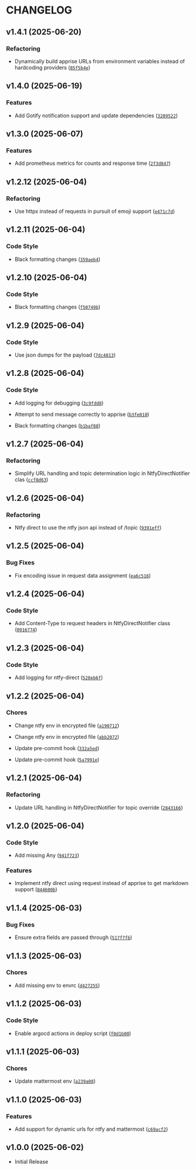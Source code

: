 # CHANGELOG

<!-- version list -->

## v1.4.1 (2025-06-20)

### Refactoring

- Dynamically build apprise URLs from environment variables instead of hardcoding providers
  ([`85f5b4e`](https://github.com/timmyb824/notifiq/commit/85f5b4e451f5ca8fc75c60b65f7cfaa363898f6e))


## v1.4.0 (2025-06-19)

### Features

- Add Gotify notification support and update dependencies
  ([`3289522`](https://github.com/timmyb824/notifiq/commit/328952246b49850c58796dfb53ff8efed43ac68b))


## v1.3.0 (2025-06-07)

### Features

- Add prometheus metrics for counts and response time
  ([`2f3d847`](https://github.com/timmyb824/notifiq/commit/2f3d8473e2483655654a888226c2bfa32c4676ca))


## v1.2.12 (2025-06-04)

### Refactoring

- Use httpx instead of requests in pursuit of emoji support
  ([`e471c7d`](https://github.com/timmyb824/notifiq/commit/e471c7d12336efcf383ee45843ceca966b3f8217))


## v1.2.11 (2025-06-04)

### Code Style

- Black formatting changes
  ([`359aeb4`](https://github.com/timmyb824/notifiq/commit/359aeb42b9203a6a615690cbd606ec49a60284b7))


## v1.2.10 (2025-06-04)

### Code Style

- Black formatting changes
  ([`f50749b`](https://github.com/timmyb824/notifiq/commit/f50749bb59bf271a82e709f7f8c6a6cf60312685))


## v1.2.9 (2025-06-04)

### Code Style

- Use json dumps for the payload
  ([`7dc4813`](https://github.com/timmyb824/notifiq/commit/7dc48139bb24eb633c62bc4e2b3627c42bb1ac2e))


## v1.2.8 (2025-06-04)

### Code Style

- Add logging for debugging
  ([`3c9fdd8`](https://github.com/timmyb824/notifiq/commit/3c9fdd871d5855eca374749c7b68153de983427c))

- Attempt to send message correctly to apprise
  ([`b3fe010`](https://github.com/timmyb824/notifiq/commit/b3fe0100c4c3c055587a490ef108a0a7044463f5))

- Black formatting changes
  ([`b1baf88`](https://github.com/timmyb824/notifiq/commit/b1baf88c164a3348c3de432c8847a0fea63c0b6e))


## v1.2.7 (2025-06-04)

### Refactoring

- Simplify URL handling and topic determination logic in NtfyDirectNotifier clas
  ([`ccf8d63`](https://github.com/timmyb824/notifiq/commit/ccf8d63eb29fa272f6a15fb4cf16676bbc0e53bd))


## v1.2.6 (2025-06-04)

### Refactoring

- Ntfy direct to use the ntfy json api instead of /topic
  ([`9391eff`](https://github.com/timmyb824/notifiq/commit/9391effff0d7d275eddba17c9bf5b126bff6a33d))


## v1.2.5 (2025-06-04)

### Bug Fixes

- Fix encoding issue in request data assignment
  ([`ea6c516`](https://github.com/timmyb824/notifiq/commit/ea6c516d48e8023f1c88818b31e879577c554fda))


## v1.2.4 (2025-06-04)

### Code Style

- Add Content-Type to request headers in NtfyDirectNotifier class
  ([`0916774`](https://github.com/timmyb824/notifiq/commit/0916774d3e522f9a19b6be8048a7f9355ff175d9))


## v1.2.3 (2025-06-04)

### Code Style

- Add logging for ntfy-direct
  ([`528eb6f`](https://github.com/timmyb824/notifiq/commit/528eb6f6457492a43fae7591978d75aa9ffbae34))


## v1.2.2 (2025-06-04)

### Chores

- Change ntfy env in encrypted file
  ([`a190712`](https://github.com/timmyb824/notifiq/commit/a19071220f53222f9d7bf67dcbdf097a23668b19))

- Change ntfy env in encrypted file
  ([`abb2072`](https://github.com/timmyb824/notifiq/commit/abb20721f00866b9ffd526b140457b36a2bd00e1))

- Update pre-commit hook
  ([`332a5ed`](https://github.com/timmyb824/notifiq/commit/332a5ed81a6a13f1d2318cd2dafe983283042651))

- Update pre-commit hook
  ([`5a7991e`](https://github.com/timmyb824/notifiq/commit/5a7991e54f4899a891bb7d677ed2ca633fc31ad2))


## v1.2.1 (2025-06-04)

### Refactoring

- Update URL handling in NtfyDirectNotifier for topic override
  ([`2843166`](https://github.com/timmyb824/notifiq/commit/284316621b98eef302a7d78ddf9d5acd696989ec))


## v1.2.0 (2025-06-04)

### Code Style

- Add missing Any
  ([`941f723`](https://github.com/timmyb824/notifiq/commit/941f7234f783206030f201c4d44d02bd66c5e564))

### Features

- Implement ntfy direct using request instead of apprise to get markdown support
  ([`844600b`](https://github.com/timmyb824/notifiq/commit/844600bdb0edb7a77b3a25b8114e38453809c443))


## v1.1.4 (2025-06-03)

### Bug Fixes

- Ensure extra fields are passed through
  ([`517f7fb`](https://github.com/timmyb824/notifiq/commit/517f7fbbca5664dbf45175b9dbd2924e46c50758))


## v1.1.3 (2025-06-03)

### Chores

- Add missing env to envrc
  ([`d427255`](https://github.com/timmyb824/notifiq/commit/d4272554fc99618473505deabd5417be3229b81a))


## v1.1.2 (2025-06-03)

### Code Style

- Enable argocd actions in deploy script
  ([`f0d1b00`](https://github.com/timmyb824/notifiq/commit/f0d1b0030586ee1f02b4dbbbbc4933b4369e6810))


## v1.1.1 (2025-06-03)

### Chores

- Update mattermost env
  ([`a239a08`](https://github.com/timmyb824/notifiq/commit/a239a08f144746e2098ea38fbadb2a31881b2fbb))


## v1.1.0 (2025-06-03)

### Features

- Add support for dynamic urls for ntfy and mattermost
  ([`c69acf2`](https://github.com/timmyb824/notifiq/commit/c69acf225fa4e8a6793daf9370de7a6d1e5824b5))


## v1.0.0 (2025-06-02)

- Initial Release
